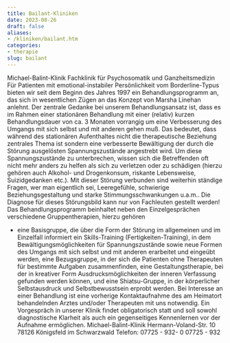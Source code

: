 ```yaml
---
title: Bailant-Kliniken
date: 2023-08-26
draft: false
aliases:
- /kliniken/bailant.htm
categories:
- therapie
slug: bailant
---
```

Michael-Balint-Klinik
Fachklinik für Psychosomatik
und Ganzheitsmedizin
Für Patienten mit emotional-instabiler Persönlichkeit
vom Borderline-Typus bieten wir seit dem Beginn des Jahres 1997 ein
Behandlungsprogramm an, das sich in wesentlichen Zügen an das Konzept von
Marsha Linehan anlehnt. Der zentrale Gedanke bei unserem Behandlungsansatz ist,
dass es im Rahmen einer stationären Behandlung mit einer (relativ) kurzen
Behandlungsdauer von ca. 3 Monaten vorrangig um eine Verbesserung des Umgangs
mit sich selbst und mit anderen gehen muß. Das bedeutet, dass während des
stationären Aufenthaltes nicht die therapeutische Beziehung zentrales Thema ist
sondern eine verbesserte Bewältigung der durch die Störung ausgelösten
Spannungszustände angestrebt wird. Um diese Spannungszustände zu unterbrechen,
wissen sich die Betreffenden oft nicht mehr anders zu helfen als sich zu
verletzen oder zu schädigen (hierzu gehören auch Alkohol- und Drogenkonsum,
riskante Lebensweise, Suizidgedanken etc.). Mit dieser Störung verbunden sind
weiterhin ständige Fragen, wer man eigentlich sei, Leeregefühle, schwierige
Beziehungsgestaltung und starke Stimmungsschwankungen u.a.m.. Die Diagnose für dieses Störungsbild kann nur von Fachleuten gestellt werden! Das Behandlungsprogramm beinhaltet neben den Einzelgesprächen verschiedene
Gruppentherapien, hierzu gehören
- eine Basisgruppe, die
    über die Form der Störung im allgemeinen und im Einzelfall informiert ein Skills-Training (Fertigkeiten-Training),
    in dem Bewältigungsmöglichkeiten für Spannungszustände sowie neue Formen
    des Umgangs mit sich selbst und mit anderen erarbeitet und eingeübt werden, eine Bezugsgruppe, in
    der sich die Patienten ohne Therapeuten für bestimmte Aufgaben
    zusammenfinden, eine
    Gestaltungstherapie, bei der in kreativer Form Ausdrucksmöglichkeiten der
    inneren Verfassung gefunden werden können, und eine Shiatsu-Gruppe,
    in der körperlicher Selbstausdruck und Selbstbewusstsein erprobt werden.
Bei Interesse an einer
Behandlung ist eine vorherige Kontaktaufnahme des am Heimatort behandelnden
Arztes und/oder Therapeuten mit uns notwendig. Ein Vorgespräch in unserer
Klinik findet obligatorisch statt und soll sowohl diagnostische Klarheit als
auch ein gegenseitiges Kennenlernen vor der Aufnahme ermöglichen.
Michael-Balint-Klinik Hermann-Voland-Str. 10 78126 Königsfeld im Schwarzwald
Telefon: 07725 - 932- 0 07725 -
932
